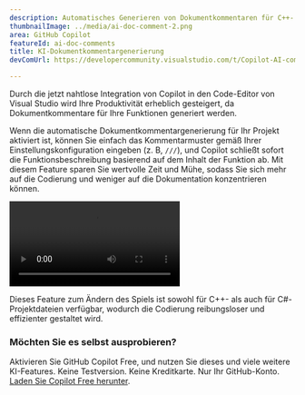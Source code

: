 ```yaml
---
description: Automatisches Generieren von Dokumentkommentaren für C++- und C#-Funktionen.
thumbnailImage: ../media/ai-doc-comment-2.png
area: GitHub Copilot
featureId: ai-doc-comments
title: KI-Dokumentkommentargenerierung
devComUrl: https://developercommunity.visualstudio.com/t/Copilot-AI-comment-generation-on-method/10744262

---
```



Durch die jetzt nahtlose Integration von Copilot in den Code-Editor von Visual Studio wird Ihre Produktivität erheblich gesteigert, da Dokumentkommentare für Ihre Funktionen generiert werden.

Wenn die automatische Dokumentkommentargenerierung für Ihr Projekt aktiviert ist, können Sie einfach das Kommentarmuster gemäß Ihrer Einstellungskonfiguration eingeben (z. B, `///`), und Copilot schließt sofort die Funktionsbeschreibung basierend auf dem Inhalt der Funktion ab. Mit diesem Feature sparen Sie wertvolle Zeit und Mühe, sodass Sie sich mehr auf die Codierung und weniger auf die Dokumentation konzentrieren können.

![KI-Dokumentkommentare](../media/ai-doc-comments-2.mp4)

Dieses Feature zum Ändern des Spiels ist sowohl für C++- als auch für C#-Projektdateien verfügbar, wodurch die Codierung reibungsloser und effizienter gestaltet wird.

### Möchten Sie es selbst ausprobieren?
Aktivieren Sie GitHub Copilot Free, und nutzen Sie dieses und viele weitere KI-Features.
 Keine Testversion. Keine Kreditkarte. Nur Ihr GitHub-Konto. [Laden Sie Copilot Free herunter](https://github.com/settings/copilot).

